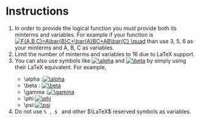 <h1>Instructions</h1>
            <ol>
                <li>In order to provide the logical function you must provide both its minterms and variables. 
                    For example if your function is <a href="https://www.codecogs.com/eqnedit.php?latex=\inline&space;\fn_jvn&space;F(A,B,C)=A\bar{B}C&plus;\bar{A}BC&plus;AB\bar{C}&space;\quad" target="_blank"><img src="https://latex.codecogs.com/svg.latex?\inline&space;\fn_jvn&space;F(A,B,C)=A\bar{B}C&plus;\bar{A}BC&plus;AB\bar{C}&space;\quad" title="F(A,B,C)=A\bar{B}C+\bar{A}BC+AB\bar{C} \quad" /></a> than use 3, 5, 6 as your minterms and A, B, C as variables.</li>
                <li>Limit the number of minterms and variables to 16 due to LaTeX support.</li> 
                <li>You can also use symbols like <a href="https://www.codecogs.com/eqnedit.php?latex=\inline&space;\fn_jvn&space;\alpha" target="_blank"><img src="https://latex.codecogs.com/svg.latex?\inline&space;\fn_jvn&space;\alpha" title="\alpha" /></a> and <a href="https://www.codecogs.com/eqnedit.php?latex=\inline&space;\fn_jvn&space;\beta" target="_blank"><img src="https://latex.codecogs.com/svg.latex?\inline&space;\fn_jvn&space;\beta" title="\beta" /></a> by simply using their LaTeX equivalent. For example,</li>   
                <ul>
                    <li>\alpha :<a href="https://www.codecogs.com/eqnedit.php?latex=\inline&space;\fn_jvn&space;\alpha" target="_blank"><img src="https://latex.codecogs.com/svg.latex?\inline&space;\fn_jvn&space;\alpha" title="\alpha" /></a></li>
                    <li>\beta : <a href="https://www.codecogs.com/eqnedit.php?latex=\inline&space;\fn_jvn&space;\beta" target="_blank"><img src="https://latex.codecogs.com/svg.latex?\inline&space;\fn_jvn&space;\beta" title="\beta" /></a></li>
                    <li>\gamma :<a href="https://www.codecogs.com/eqnedit.php?latex=\inline&space;\fn_jvn&space;\gamma" target="_blank"><img src="https://latex.codecogs.com/svg.latex?\inline&space;\fn_jvn&space;\gamma" title="\gamma" /></a></li>
                    <li>\phi:<a href="https://www.codecogs.com/eqnedit.php?latex=\inline&space;\fn_jvn&space;\phi" target="_blank"><img src="https://latex.codecogs.com/svg.latex?\inline&space;\fn_jvn&space;\phi" title="\phi" /></a></li>
                    <li>\psi:<a href="https://www.codecogs.com/eqnedit.php?latex=\inline&space;\fn_jvn&space;\psi" target="_blank"><img src="https://latex.codecogs.com/svg.latex?\inline&space;\fn_jvn&space;\psi" title="\psi" /></a></li>
                </ul>
                <li>Do not use  <code>% , $ </code> and other $\LaTeX$ reserved symbols as variables.</li>
            </ol>
